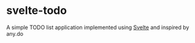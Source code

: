 # svelte-todo

A simple TODO list application implemented using [Svelte](https://svelte.dev/) and inspired by any.do